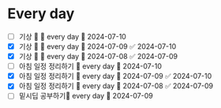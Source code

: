 # Every day
- [ ] 기상 🔺 🔁 every day 📅 2024-07-10
- [x] 기상 🔺 🔁 every day 📅 2024-07-09 ✅ 2024-07-10
- [x] 기상 🔺 🔁 every day 📅 2024-07-08 ✅ 2024-07-09
- [ ] 아침 일정 정리하기 🔁 every day 📅 2024-07-10
- [x] 아침 일정 정리하기 🔁 every day 📅 2024-07-09 ✅ 2024-07-10
- [x] 아침 일정 정리하기 🔁 every day 📅 2024-07-08 ✅ 2024-07-09
- [ ] 밑시딥 공부하기🔁 every day 📅 2024-07-09 